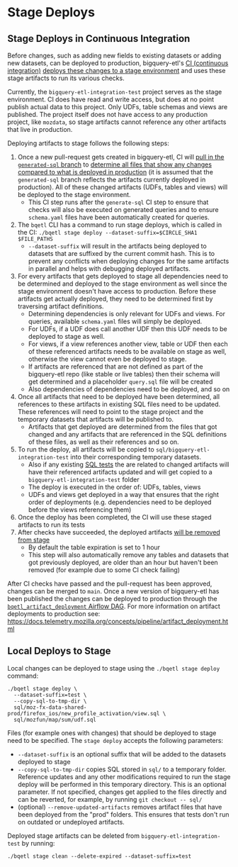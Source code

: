 # Stage Deploys 

## Stage Deploys in Continuous Integration

Before changes, such as adding new fields to existing datasets or adding new datasets, can be deployed to production, bigquery-etl's [CI (continuous integration)](https://github.com/mozilla/bigquery-etl/blob/main/.circleci/config.yml) [deploys these changes to a stage environment](https://github.com/mozilla/bigquery-etl/blob/06d7baa3678509abc42ab190c6f1beabc920001c/.circleci/config.yml#L353) and uses these stage artifacts to run its various checks. 

Currently, the `bigquery-etl-integration-test` project serves as the stage environment. CI does have read and write access, but does at no point publish actual data to this project. Only UDFs, table schemas and views are published. The project itself does not have access to any production project, like `mozdata`, so stage artifacts cannot reference any other artifacts that live in production.

Deploying artifacts to stage follows the following steps:
1. Once a new pull-request gets created in bigquery-etl, CI will [pull in the `generated-sql` branch](https://github.com/mozilla/bigquery-etl/blob/06d7baa3678509abc42ab190c6f1beabc920001c/.circleci/config.yml#L367-L372) to [determine all files that show any changes compared to what is deployed in production](https://github.com/mozilla/bigquery-etl/blob/06d7baa3678509abc42ab190c6f1beabc920001c/.circleci/config.yml#L373-L384) (it is assumed that the `generated-sql` branch reflects the artifacts currently deployed in production). All of these changed artifacts (UDFs, tables and views) will be deployed to the stage environment.
    * This CI step runs after the `generate-sql` CI step to ensure that checks will also be executed on generated queries and to ensure `schema.yaml` files have been automatically created for queries. 
2. The `bqetl` CLI has a command to run stage deploys, which is called in the CI: `./bqetl stage deploy --dataset-suffix=$CIRCLE_SHA1 $FILE_PATHS`
    * `--dataset-suffix` will result in the artifacts being deployed to datasets that are suffixed by the current commit hash. This is to prevent any conflicts when deploying changes for the same artifacts in parallel and helps with debugging deployed artifacts.
3. For every artifacts that gets deployed to stage all dependencies need to be determined and deployed to the stage environment as well since the stage environment doesn't have access to production. Before these artifacts get actually deployed, they need to be determined first by traversing artifact definitions.
    * Determining dependencies is only relevant for UDFs and views. For queries, available `schema.yaml` files will simply be deployed. 
    * For UDFs, if a UDF does call another UDF then this UDF needs to be deployed to stage as well.
    * For views, if a view references another view, table or UDF then each of these referenced artifacts needs to be available on stage as well, otherwise the view cannot even be deployed to stage.
    * If artifacts are referenced that are not defined as part of the bigquery-etl repo (like stable or live tables) then their schema will get determined and a placeholder `query.sql` file will be created
    * Also dependencies of dependencies need to be deployed, and so on
4. Once all artifacts that need to be deployed have been determined, all references to these artifacts in existing SQL files need to be updated. These references will need to point to the stage project and the temporary datasets that artifacts will be published to.
    * Artifacts that get deployed are determined from the files that got changed and any artifacts that are referenced in the SQL definitions of these files, as well as their references and so on.
5. To run the deploy, all artifacts will be copied to `sql/bigquery-etl-integration-test` into their corresponding temporary datasets.
    * Also if any existing [SQL tests](https://github.com/mozilla/bigquery-etl/tree/main/tests/sql) the are related to changed artifacts will have their referenced artifacts updated and will get copied to a `bigquery-etl-integration-test` folder
    * The deploy is executed in the order of: UDFs, tables, views
    * UDFs and views get deployed in a way that ensures that the right order of deployments (e.g. dependencies need to be deployed before the views referencing them)
6. Once the deploy has been completed, the CI will use these staged artifacts to run its tests
7. After checks have succeeded, the deployed artifacts [will be removed from stage](https://github.com/mozilla/bigquery-etl/blob/69c0c1d5fca6d7a50455552c30a331751ef2442b/.circleci/config.yml#L577)
    * By default the table expiration is set to 1 hour
    * This step will also automatically remove any tables and datasets that got previously deployed, are older than an hour but haven't been removed (for example due to some CI check failing)

After CI checks have passed and the pull-request has been approved, changes can be merged to `main`. Once a new version of bigquery-etl has been published the changes can be deployed to production through the [`bqetl_artifact_deployment` Airflow DAG](https://workflow.telemetry.mozilla.org/dags/bqetl_artifact_deployment). For more information on artifact deployments to production see: https://docs.telemetry.mozilla.org/concepts/pipeline/artifact_deployment.html

## Local Deploys to Stage

Local changes can be deployed to stage using the `./bqetl stage deploy` command:

```
./bqetl stage deploy \
  --dataset-suffix=test \
  --copy-sql-to-tmp-dir \
  sql/moz-fx-data-shared-prod/firefox_ios/new_profile_activation/view.sql \
  sql/mozfun/map/sum/udf.sql
```

Files (for example ones with changes) that should be deployed to stage need to be specified. The `stage deploy` accepts the following parameters:
* `--dataset-suffix` is an optional suffix that will be added to the datasets deployed to stage
* `--copy-sql-to-tmp-dir` copies SQL stored in `sql/` to a temporary folder. Reference updates and any other modifications required to run the stage deploy will be performed in this temporary directory. This is an optional parameter. If not specified, changes get applied to the files directly and can be reverted, for example, by running `git checkout -- sql/`
* (optional) `--remove-updated-artifacts` removes artifact files that have been deployed from the "prod" folders. This ensures that tests don't run on outdated or undeployed artifacts.

Deployed stage artifacts can be deleted from `bigquery-etl-integration-test` by running:

```
./bqetl stage clean --delete-expired --dataset-suffix=test
```
